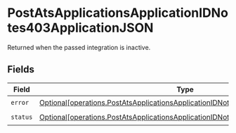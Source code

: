 # PostAtsApplicationsApplicationIDNotes403ApplicationJSON

Returned when the passed integration is inactive.


## Fields

| Field                                                                                                                                                                              | Type                                                                                                                                                                               | Required                                                                                                                                                                           | Description                                                                                                                                                                        |
| ---------------------------------------------------------------------------------------------------------------------------------------------------------------------------------- | ---------------------------------------------------------------------------------------------------------------------------------------------------------------------------------- | ---------------------------------------------------------------------------------------------------------------------------------------------------------------------------------- | ---------------------------------------------------------------------------------------------------------------------------------------------------------------------------------- |
| `error`                                                                                                                                                                            | [Optional[operations.PostAtsApplicationsApplicationIDNotes403ApplicationJSONError]](undefined/models/operations/postatsapplicationsapplicationidnotes403applicationjsonerror.md)   | :heavy_check_mark:                                                                                                                                                                 | N/A                                                                                                                                                                                |
| `status`                                                                                                                                                                           | [Optional[operations.PostAtsApplicationsApplicationIDNotes403ApplicationJSONStatus]](undefined/models/operations/postatsapplicationsapplicationidnotes403applicationjsonstatus.md) | :heavy_check_mark:                                                                                                                                                                 | N/A                                                                                                                                                                                |
